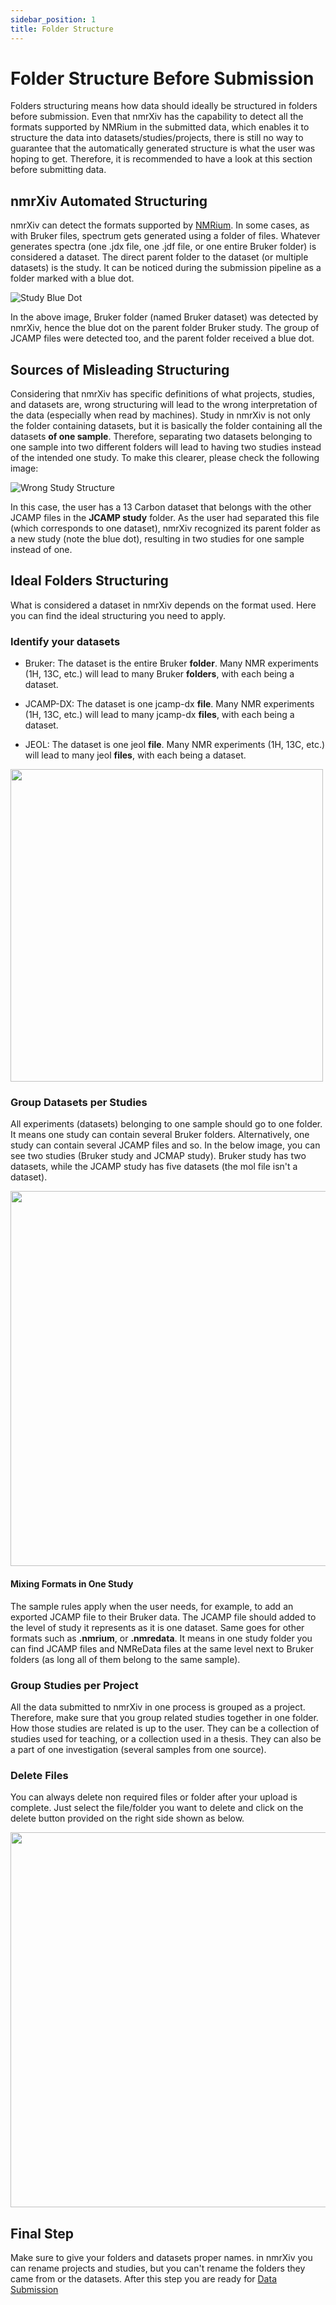 ```yaml
---
sidebar_position: 1
title: Folder Structure
---
```


# Folder Structure Before Submission
Folders structuring means how data should ideally be structured in folders before submission. Even that nmrXiv has the capability to detect all the formats supported by NMRium in the submitted data, which enables it to structure the data into datasets/studies/projects, there is still no way to guarantee that the automatically generated structure is what the user was hoping to get. Therefore, it is recommended to have a look at this section before submitting data.

## nmrXiv Automated Structuring
nmrXiv can detect the formats supported by [NMRium](https://www.nmrium.org/). In some cases, as with Bruker files, spectrum gets generated using a folder of files. Whatever generates spectra (one .jdx file, one .jdf file, or one entire Bruker folder) is considered a dataset. The direct parent folder to the dataset (or multiple datasets) is the study. It can be noticed during the submission pipeline as a folder marked with a blue dot.

![Study Blue Dot](/img/study/dot.png)

In the above image, Bruker folder (named Bruker dataset) was detected by nmrXiv, hence the blue dot on the parent folder Bruker study. The group of JCAMP files were detected too, and the parent folder received a blue dot.

## Sources of Misleading Structuring
Considering that nmrXiv has specific definitions of what projects, studies, and datasets are, wrong structuring will lead to the wrong interpretation of the data (especially when read by machines). Study in nmrXiv is not only the folder containing datasets, but it is basically the folder containing all the datasets **of one sample**. Therefore, separating two datasets belonging to one sample into two different folders will lead to having two studies instead of the intended one study. To make this clearer, please check the following image:

![Wrong Study Structure](/img/wrong-structure.png)

In this case, the user has a 13 Carbon dataset that belongs with the other JCAMP files in the **JCAMP study** folder. As the user had separated this file (which corresponds to one dataset), nmrXiv recognized its parent folder as a new study (note the blue dot), resulting in two studies for one sample instead of one.

## Ideal Folders Structuring
What is considered a dataset in nmrXiv depends on the format used. Here you can find the ideal structuring you need to apply.

### Identify your datasets
- Bruker: The dataset is the entire Bruker **folder**. Many NMR experiments (1H, 13C, etc.) will lead to many Bruker **folders**, with each being a dataset.

- JCAMP-DX: The dataset is one jcamp-dx **file**. Many NMR experiments (1H, 13C, etc.) will lead to many jcamp-dx **files**, with each being a dataset.

- JEOL: The dataset is one jeol **file**. Many NMR experiments (1H, 13C, etc.) will lead to many jeol **files**, with each being a dataset.

<div style={{textAlign: 'center'}}>

<img src="/img/dataset-structure.png" width="500" />

</div>

### Group Datasets per Studies
All experiments (datasets) belonging to one sample should go to one folder. It means one study can contain several Bruker folders. Alternatively, one study can contain several JCAMP files and so. In the below image, you can see two studies (Bruker study and JCMAP study). Bruker study has two datasets, while the JCAMP study has five datasets (the mol file isn't a dataset).

<div style={{textAlign: 'center'}}>

<img src="/img/study-structure.png" width="600" />

</div>

#### Mixing Formats in One Study
The sample rules apply when the user needs, for example, to add an exported JCAMP file to their Bruker data. The JCAMP file should added to the level of study it represents as it is one dataset. Same goes for other formats such as **.nmrium**, or **.nmredata**. It means in one study folder you can find JCAMP files and NMReData files at the same level next to Bruker folders (as long all of them belong to the same sample).

### Group Studies per Project
All the data submitted to nmrXiv in one process is grouped as a project. Therefore, make sure that you group related studies together in one folder. How those studies are related is up to the user. They can be a collection of studies used for teaching, or a collection used in a thesis. They can also be a part of one investigation (several samples from one source).

### Delete Files
You can always delete non required files or folder after your upload is complete. Just select the file/folder you want to delete and click on the delete button provided on the right side shown as below.

<img src="/img/upload/delete-files.png" width="600" />


## Final Step
Make sure to give your folders and datasets proper names. in nmrXiv you can rename projects and studies, but you can't rename the folders they came from or the datasets. After this step you are ready for [Data Submission](/docs/submission-guides/submission/upload.md)





